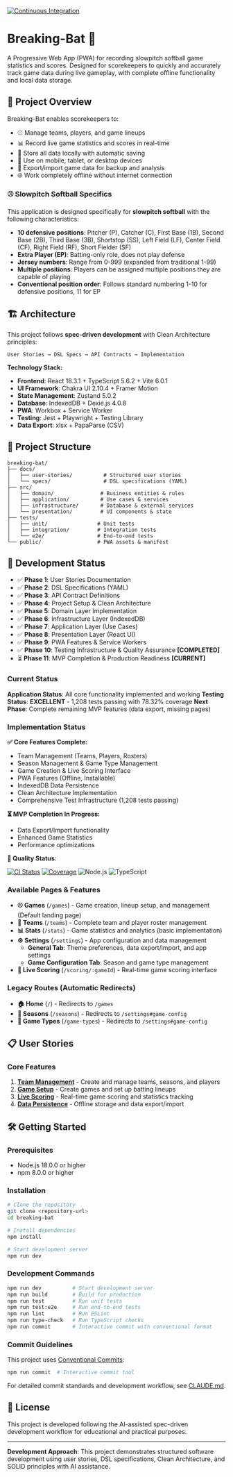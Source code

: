 [![Continuous Integration](https://github.com/xeonchen/breaking-bat/actions/workflows/ci.yml/badge.svg)](https://github.com/xeonchen/breaking-bat/actions/workflows/ci.yml)

# Breaking-Bat 🥎

A Progressive Web App (PWA) for recording slowpitch softball game statistics and scores. Designed for scorekeepers to quickly and accurately track game data during live gameplay, with complete offline functionality and local data storage.

## 🎯 Project Overview

Breaking-Bat enables scorekeepers to:

- ⚾ Manage teams, players, and game lineups
- 📊 Record live game statistics and scores in real-time
- 💾 Store all data locally with automatic saving
- 📱 Use on mobile, tablet, or desktop devices
- 🔄 Export/import game data for backup and analysis
- 🌐 Work completely offline without internet connection

### ⚾ Slowpitch Softball Specifics

This application is designed specifically for **slowpitch softball** with the following characteristics:

- **10 defensive positions**: Pitcher (P), Catcher (C), First Base (1B), Second Base (2B), Third Base (3B), Shortstop (SS), Left Field (LF), Center Field (CF), Right Field (RF), Short Fielder (SF)
- **Extra Player (EP)**: Batting-only role, does not play defense
- **Jersey numbers**: Range from 0-999 (expanded from traditional 1-99)
- **Multiple positions**: Players can be assigned multiple positions they are capable of playing
- **Conventional position order**: Follows standard numbering 1-10 for defensive positions, 11 for EP

## 🏗️ Architecture

This project follows **spec-driven development** with Clean Architecture principles:

```
User Stories → DSL Specs → API Contracts → Implementation
```

**Technology Stack:**

- **Frontend**: React 18.3.1 + TypeScript 5.6.2 + Vite 6.0.1
- **UI Framework**: Chakra UI 2.10.4 + Framer Motion
- **State Management**: Zustand 5.0.2
- **Database**: IndexedDB + Dexie.js 4.0.8
- **PWA**: Workbox + Service Worker
- **Testing**: Jest + Playwright + Testing Library
- **Data Export**: xlsx + PapaParse (CSV)

## 📁 Project Structure

```
breaking-bat/
├── docs/
│   ├── user-stories/          # Structured user stories
│   └── specs/                 # DSL specifications (YAML)
├── src/
│   ├── domain/               # Business entities & rules
│   ├── application/          # Use cases & services
│   ├── infrastructure/       # Database & external services
│   └── presentation/         # UI components & state
├── tests/
│   ├── unit/                # Unit tests
│   ├── integration/         # Integration tests
│   └── e2e/                 # End-to-end tests
└── public/                  # PWA assets & manifest
```

## 🚀 Development Status

- ✅ **Phase 1**: User Stories Documentation
- ✅ **Phase 2**: DSL Specifications (YAML)
- ✅ **Phase 3**: API Contract Definitions
- ✅ **Phase 4**: Project Setup & Clean Architecture
- ✅ **Phase 5**: Domain Layer Implementation
- ✅ **Phase 6**: Infrastructure Layer (IndexedDB)
- ✅ **Phase 7**: Application Layer (Use Cases)
- ✅ **Phase 8**: Presentation Layer (React UI)
- ✅ **Phase 9**: PWA Features & Service Workers
- ✅ **Phase 10**: Testing Infrastructure & Quality Assurance **[COMPLETED]**
- ⏳ **Phase 11**: MVP Completion & Production Readiness **[CURRENT]**

### Current Status

**Application Status**: All core functionality implemented and working
**Testing Status**: **EXCELLENT** - 1,208 tests passing with 78.32% coverage
**Next Phase**: Complete remaining MVP features (data export, missing pages)

### Implementation Status

**✅ Core Features Complete:**

- Team Management (Teams, Players, Rosters)
- Season Management & Game Type Management
- Game Creation & Live Scoring Interface
- PWA Features (Offline, Installable)
- IndexedDB Data Persistence
- Clean Architecture Implementation
- Comprehensive Test Infrastructure (1,208 tests passing)

**⏳ MVP Completion In Progress:**

- Data Export/Import functionality
- Enhanced Game Statistics
- Performance optimizations

**🎯 Quality Status**:

[![CI Status](https://github.com/xeonchen/breaking-bat/workflows/Continuous%20Integration/badge.svg)](https://github.com/xeonchen/breaking-bat/actions)
[![Coverage](https://img.shields.io/endpoint?url=https://raw.githubusercontent.com/xeonchen/breaking-bat/main/badges/coverage.json)](https://github.com/xeonchen/breaking-bat/actions)
![Node.js](https://img.shields.io/badge/Node.js-20.x%20LTS-green)
![TypeScript](https://img.shields.io/badge/TypeScript-5.6.2-blue)

### Available Pages & Features

- **⚾ Games** (`/games`) - Game creation, lineup setup, and management (Default landing page)
- **👥 Teams** (`/teams`) - Complete team and player roster management
- **📊 Stats** (`/stats`) - Game statistics and analytics (basic implementation)
- **⚙️ Settings** (`/settings`) - App configuration and data management
  - **General Tab**: Theme preferences, data export/import, and app settings
  - **Game Configuration Tab**: Season and game type management
- **🎯 Live Scoring** (`/scoring/:gameId`) - Real-time game scoring interface

### Legacy Routes (Automatic Redirects)

- **🏠 Home** (`/`) - Redirects to `/games`
- **📅 Seasons** (`/seasons`) - Redirects to `/settings#game-config`
- **🎯 Game Types** (`/game-types`) - Redirects to `/settings#game-config`

## 📋 User Stories

### Core Features

1. **[Team Management](docs/user-stories/team-management.md)** - Create and manage teams, seasons, and players
2. **[Game Setup](docs/user-stories/game-setup.md)** - Create games and set up batting lineups
3. **[Live Scoring](docs/user-stories/live-scoring.md)** - Real-time game scoring and statistics tracking
4. **[Data Persistence](docs/user-stories/data-persistence.md)** - Offline storage and data export/import

## 🛠️ Getting Started

### Prerequisites

- Node.js 18.0.0 or higher
- npm 8.0.0 or higher

### Installation

```bash
# Clone the repository
git clone <repository-url>
cd breaking-bat

# Install dependencies
npm install

# Start development server
npm run dev
```

### Development Commands

```bash
npm run dev          # Start development server
npm run build        # Build for production
npm run test         # Run unit tests
npm run test:e2e     # Run end-to-end tests
npm run lint         # Run ESLint
npm run type-check   # Run TypeScript checks
npm run commit       # Interactive commit with conventional format
```

### Commit Guidelines

This project uses [Conventional Commits](https://conventionalcommits.org/):

```bash
npm run commit  # Interactive commit tool
```

For detailed commit standards and development workflow, see [CLAUDE.md](CLAUDE.md).

## 📄 License

This project is developed following the AI-assisted spec-driven development workflow for educational and practical purposes.

---

**Development Approach**: This project demonstrates structured software development using user stories, DSL specifications, Clean Architecture, and SOLID principles with AI assistance.

